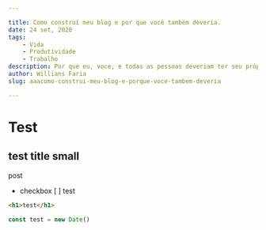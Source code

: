```yaml
---

title: Como construí meu blog e por que você também deveria.
date: 24 set, 2020
tags:
    - Vida
    - Produtividade
    - Trabalho
description: Por que eu, voce, e todas as pessoas deveriam ter seu próprio blog.
author: Willians Faria
slug: aaacomo-construi-meu-blog-e-porque-voce-tambem-deveria

---
```


# Test
## test title small

post

- checkbox
[ ] test

```html
<h1>test</h1>
```

```javascript
const test = new Date()
```
